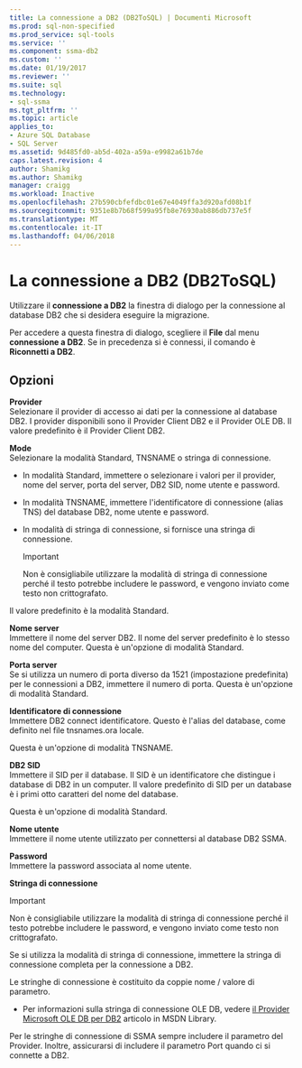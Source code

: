 ```yaml
---
title: La connessione a DB2 (DB2ToSQL) | Documenti Microsoft
ms.prod: sql-non-specified
ms.prod_service: sql-tools
ms.service: ''
ms.component: ssma-db2
ms.custom: ''
ms.date: 01/19/2017
ms.reviewer: ''
ms.suite: sql
ms.technology:
- sql-ssma
ms.tgt_pltfrm: ''
ms.topic: article
applies_to:
- Azure SQL Database
- SQL Server
ms.assetid: 9d485fd0-ab5d-402a-a59a-e9982a61b7de
caps.latest.revision: 4
author: Shamikg
ms.author: Shamikg
manager: craigg
ms.workload: Inactive
ms.openlocfilehash: 27b590cbfefdbc01e67e4049ffa3d920afd08b1f
ms.sourcegitcommit: 9351e8b7b68f599a95fb8e76930ab886db737e5f
ms.translationtype: MT
ms.contentlocale: it-IT
ms.lasthandoff: 04/06/2018
---
```

# <a name="connect-to-db2-db2tosql"></a>La connessione a DB2 (DB2ToSQL)
Utilizzare il **connessione a DB2** la finestra di dialogo per la connessione al database DB2 che si desidera eseguire la migrazione.  
  
Per accedere a questa finestra di dialogo, scegliere il **File** dal menu **connessione a DB2**. Se in precedenza si è connessi, il comando è **Riconnetti a DB2**.  
  
## <a name="options"></a>Opzioni  
**Provider**  
Selezionare il provider di accesso ai dati per la connessione al database DB2. I provider disponibili sono il Provider Client DB2 e il Provider OLE DB. Il valore predefinito è il Provider Client DB2.  
  
**Mode**  
Selezionare la modalità Standard, TNSNAME o stringa di connessione.  
  
-   In modalità Standard, immettere o selezionare i valori per il provider, nome del server, porta del server, DB2 SID, nome utente e password.  
  
-   In modalità TNSNAME, immettere l'identificatore di connessione (alias TNS) del database DB2, nome utente e password.  
  
-   In modalità di stringa di connessione, si fornisce una stringa di connessione.  
  
    > [!IMPORTANT]  
    > Non è consigliabile utilizzare la modalità di stringa di connessione perché il testo potrebbe includere le password, e vengono inviato come testo non crittografato.  
  
Il valore predefinito è la modalità Standard.  
  
**Nome server**  
Immettere il nome del server DB2. Il nome del server predefinito è lo stesso nome del computer. Questa è un'opzione di modalità Standard.  
  
**Porta server**  
Se si utilizza un numero di porta diverso da 1521 (impostazione predefinita) per le connessioni a DB2, immettere il numero di porta. Questa è un'opzione di modalità Standard.  
  
**Identificatore di connessione**  
Immettere DB2 connect identificatore. Questo è l'alias del database, come definito nel file tnsnames.ora locale.  
  
Questa è un'opzione di modalità TNSNAME.  
  
**DB2 SID**  
Immettere il SID per il database. Il SID è un identificatore che distingue i database di DB2 in un computer. Il valore predefinito di SID per un database è i primi otto caratteri del nome del database.  
  
Questa è un'opzione di modalità Standard.  
  
**Nome utente**  
Immettere il nome utente utilizzato per connettersi al database DB2 SSMA.  
  
**Password**  
Immettere la password associata al nome utente.  
  
**Stringa di connessione**  
> [!IMPORTANT]  
> Non è consigliabile utilizzare la modalità di stringa di connessione perché il testo potrebbe includere le password, e vengono inviato come testo non crittografato.  
  
Se si utilizza la modalità di stringa di connessione, immettere la stringa di connessione completa per la connessione a DB2.  
  
Le stringhe di connessione è costituito da coppie nome / valore di parametro.  
  
-   Per informazioni sulla stringa di connessione OLE DB, vedere [il Provider Microsoft OLE DB per DB2](http://go.microsoft.com/fwlink/?LinkId=85640) articolo in MSDN Library.  
  
Per le stringhe di connessione di SSMA sempre includere il parametro del Provider. Inoltre, assicurarsi di includere il parametro Port quando ci si connette a DB2.  
  
